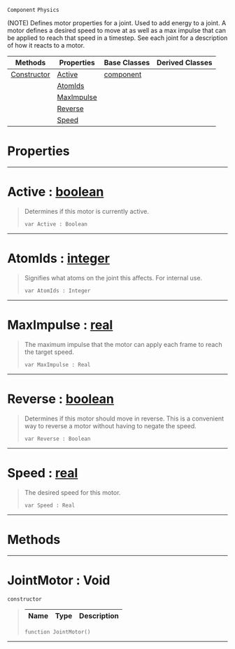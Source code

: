  `Component` `Physics`



(NOTE) Defines motor properties for a joint. Used to add energy to a joint. A motor defines a desired speed to move at as well as a max impulse that can be applied to reach that speed in a timestep. See each joint for a description of how it reacts to a motor.

|Methods|Properties|Base Classes|Derived Classes|
|---|---|---|---|
|[ Constructor](https://github.com/zeroengineteam/ZeroDocs/code_reference/class_reference/jointmotor.markdown#jointmotor-void)|[ Active](https://github.com/zeroengineteam/ZeroDocs/code_reference/class_reference/jointmotor.markdown#active-zero-engine-docum)|[component](https://github.com/zeroengineteam/ZeroDocs/code_reference/class_reference/component.markdown)| |
| |[ AtomIds](https://github.com/zeroengineteam/ZeroDocs/code_reference/class_reference/jointmotor.markdown#atomids-zero-engine-docu)| | |
| |[ MaxImpulse](https://github.com/zeroengineteam/ZeroDocs/code_reference/class_reference/jointmotor.markdown#maximpulse-zero-engine-d)| | |
| |[ Reverse](https://github.com/zeroengineteam/ZeroDocs/code_reference/class_reference/jointmotor.markdown#reverse-zero-engine-docu)| | |
| |[ Speed](https://github.com/zeroengineteam/ZeroDocs/code_reference/class_reference/jointmotor.markdown#speed-zero-engine-docume)| | |


 #  Properties


---  
 #  Active : [boolean](https://github.com/zeroengineteam/ZeroDocs/code_reference/zilch_base_types/boolean.markdown)

> Determines if this motor is currently active.
> ``` lang=cpp, name=Zilch
> var Active : Boolean


---  
 #  AtomIds : [integer](https://github.com/zeroengineteam/ZeroDocs/code_reference/zilch_base_types/integer.markdown)

> Signifies what atoms on the joint this affects. For internal use.
> ``` lang=cpp, name=Zilch
> var AtomIds : Integer


---  
 #  MaxImpulse : [real](https://github.com/zeroengineteam/ZeroDocs/code_reference/zilch_base_types/real.markdown)

> The maximum impulse that the motor can apply each frame to reach the target speed.
> ``` lang=cpp, name=Zilch
> var MaxImpulse : Real


---  
 #  Reverse : [boolean](https://github.com/zeroengineteam/ZeroDocs/code_reference/zilch_base_types/boolean.markdown)

> Determines if this motor should move in reverse. This is a convenient way to reverse a motor without having to negate the speed.
> ``` lang=cpp, name=Zilch
> var Reverse : Boolean


---  
 #  Speed : [real](https://github.com/zeroengineteam/ZeroDocs/code_reference/zilch_base_types/real.markdown)

> The desired speed for this motor.
> ``` lang=cpp, name=Zilch
> var Speed : Real


---  
 #  Methods


---  
 #  JointMotor : Void

 `constructor`

> 
> |Name|Type|Description|
> |---|---|---|
> ``` lang=cpp, name=Zilch
> function JointMotor()
> ``` 


---  
 

 
